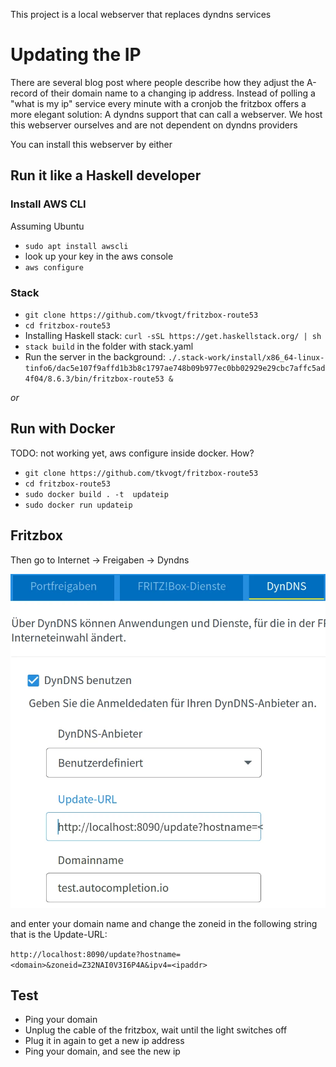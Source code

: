This project is a local webserver that replaces dyndns services

# Updating the IP

There are several blog post where people describe how they adjust the A-record of their domain name to a changing ip address.
Instead of polling a "what is my ip" service every minute with a cronjob the fritzbox offers a more elegant solution:
A dyndns support that can call a webserver.
We host this webserver ourselves and are not dependent on dyndns providers

You can install this webserver by either

## Run it like a Haskell developer

### Install AWS CLI

Assuming Ubuntu

* `sudo apt install awscli`
* look up your key in the aws console
* `aws configure`

### Stack

* `git clone https://github.com/tkvogt/fritzbox-route53`
* `cd fritzbox-route53`
* Installing Haskell stack: `curl -sSL https://get.haskellstack.org/ | sh`
* `stack build` in the folder with stack.yaml
* Run the server in the background: `./.stack-work/install/x86_64-linux-tinfo6/dac5e107f9affd1b3b8c1797ae748b09b977ec0bb02929e29cbc7affc5ad4f04/8.6.3/bin/fritzbox-route53 &`

*or*

## Run with Docker

TODO: not working yet, aws configure inside docker. How?

* `git clone https://github.com/tkvogt/fritzbox-route53`
* `cd fritzbox-route53`
* `sudo docker build . -t  updateip`
* `sudo docker run updateip`


## Fritzbox

Then go to Internet -> Freigaben -> Dyndns

![Fritbox Dynamix DNS](dyndns.webp)

and enter your domain name and change the zoneid in the following string that is the Update-URL:

`http://localhost:8090/update?hostname=<domain>&zoneid=Z32NAI0V3I6P4A&ipv4=<ipaddr>`

## Test

* Ping your domain
* Unplug the cable of the fritzbox, wait until the light switches off
* Plug it in again to get a new ip address
* Ping your domain, and see the new ip
